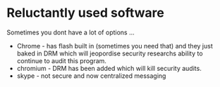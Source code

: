 # Reluctantly used software
Sometimes you dont have a lot of options ...

 * Chrome - has flash built in (sometimes you need that) and they just baked in DRM which will jeopordise security researchs ability to continue to audit this program.
 * chromium - DRM has been added which will kill security audits.
 * skype - not secure and now centralized messaging
 

